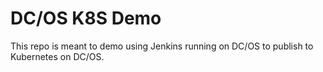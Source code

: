 # DC/OS K8S Demo

This repo is meant to demo using Jenkins running on DC/OS to publish to
Kubernetes on DC/OS.
